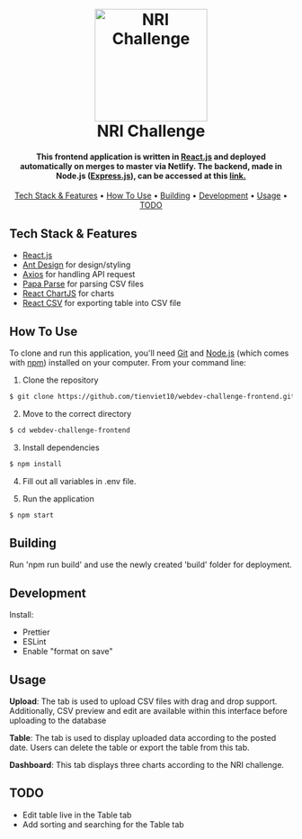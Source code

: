 
<h1 align="center">
  <br>
  <a href="https://nri-challenge.netlify.app"><img src="https://user-images.githubusercontent.com/70352144/207425372-29b575f3-2ddf-4929-bde5-40c1ca08a648.png" alt="NRI Challenge" width="200"></a>
  <br>
  NRI Challenge
  <br>
</h1>

<h4 align="center">This frontend application is written in <a href="https://reactjs.org/">React.js</a> and deployed automatically on merges to master via Netlify. The backend, made in Node.js (<a href="https://expressjs.com/">Express.js</a>), can be accessed at this <a href="https://github.com/tienviet10/webdev-challenge">link.</a></h4>

<p align="center">
  <a href="#key-features">Tech Stack & Features</a> •
  <a href="#how-to-use">How To Use</a> •
  <a href="#building">Building</a> •
  <a href="#development">Development</a> •
  <a href="#usage">Usage</a> •
  <a href="#todo">TODO</a>
</p>

## Tech Stack & Features

* [React.js](https://reactjs.org/)
* [Ant Design](https://ant.design/) for design/styling
* [Axios](https://axios-http.com/) for handling API request
* [Papa Parse](https://www.papaparse.com/) for parsing CSV files
* [React ChartJS](https://react-chartjs-2.js.org/) for charts
* [React CSV](https://react-chartjs-2.js.org/) for exporting table into CSV file

## How To Use

To clone and run this application, you'll need [Git](https://git-scm.com) and [Node.js](https://nodejs.org/en/download/) (which comes with [npm](http://npmjs.com)) installed on your computer. From your command line:

1. Clone the repository

```sh
$ git clone https://github.com/tienviet10/webdev-challenge-frontend.git
```

2. Move to the correct directory

```sh
$ cd webdev-challenge-frontend
```

3. Install dependencies

```sh
$ npm install
```
4. Fill out all variables in .env file.

5. Run the application

```sh
$ npm start
```

## Building

Run 'npm run build' and use the newly created 'build' folder for deployment.

## Development

Install:
- Prettier
- ESLint
- Enable "format on save"

## Usage

**Upload**: The tab is used to upload CSV files with drag and drop support. Additionally, CSV preview and edit are available within this interface before uploading to the database 

**Table**: The tab is used to display uploaded data according to the posted date. Users can delete the table or export the table from this tab.

**Dashboard**: This tab displays three charts according to the NRI challenge.


## TODO

* Edit table live in the Table tab
* Add sorting and searching for the Table tab
